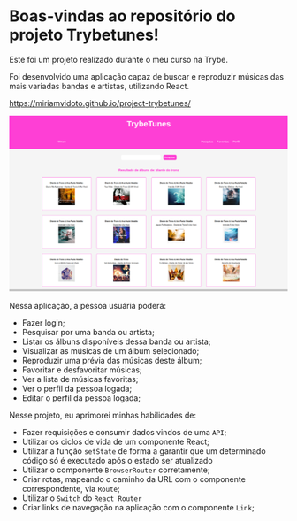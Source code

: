 # Boas-vindas ao repositório do projeto Trybetunes!

Este foi um projeto realizado durante o meu curso na Trybe.

Foi desenvolvido uma aplicação capaz de buscar e reproduzir músicas das mais variadas bandas e artistas, utilizando React.

https://miriamvidoto.github.io/project-trybetunes/

![img](trybetunes.png)

Nessa aplicação, a pessoa usuária poderá:
  - Fazer login;
  - Pesquisar por uma banda ou artista;
  - Listar os álbuns disponíveis dessa banda ou artista;
  - Visualizar as músicas de um álbum selecionado;
  - Reproduzir uma prévia das músicas deste álbum;
  - Favoritar e desfavoritar músicas;
  - Ver a lista de músicas favoritas;
  - Ver o perfil da pessoa logada;
  - Editar o perfil da pessoa logada;

 Nesse projeto, eu aprimorei minhas habilidades de:
- Fazer requisições e consumir dados vindos de uma `API`;
- Utilizar os ciclos de vida de um componente React;
- Utilizar a função `setState` de forma a garantir que um determinado código só é executado após o estado ser atualizado
- Utilizar o componente `BrowserRouter` corretamente;
- Criar rotas, mapeando o caminho da URL com o componente correspondente, via `Route`;
- Utilizar o `Switch` do `React Router`
- Criar links de navegação na aplicação com o componente `Link`;
